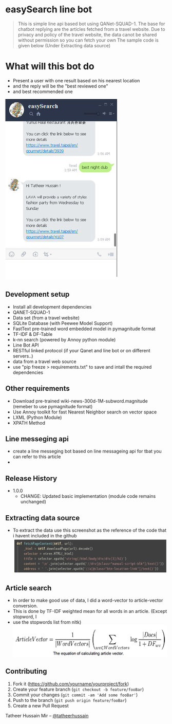 # easySearch line bot
> This is simple line api based bot using QANet-SQUAD-1.
> The base for chatbot replying are the articles fetched from a travel website.
> Due to privacy and policy of the travel website, the data canot be shared without permission so you can fetch your own
> The sample code is given below (Under Extracting data source)

# What will this bot do 
* Present a user with one result based on his nearest location 
* and the reply will be the "best reviewed one" 
* and best recommended one 


![Screenshot](images/banner.png)


## Development setup

* Install all development dependencies 
* QANET-SQUAD-1
* Data set (from a travel website)
* SQLite Database (with Peewee Model Support)
* FastText pre-trained word embedded model in pymagnitude format
* TF-IDF & DF-Table
* k-nn search (powered by Annoy python module)
* Line Bot API
* RESTful linked protocol (if your Qanet and line bot or on different servers..)
* data from a travel web source
* use  "pip freeze > requirements.txt" to save and intall the required dependencies


## Other requirements 
* Download pre-trained wiki-news-300d-1M-subword.magnitude (remeber to use pymagnitude format) 
* Use Annoy toolkit for fast Nearest Neighbor search on vector space 
* LXML (Python Module)
* XPATH Method

## Line messeging api 
* create a line messeging bot based on line messageing api for tbat you can refer to this article 
* [Build a line bot]: https://ithelp.ithome.com.tw/articles/10235146 

## Release History

* 1.0.0
    * CHANGE: Updated basic implementation (module code remains unchanged)

## Extracting data source 
* To extract the data use this screenshot as the reference of the code that i havent included in the github
![Screenshot](images/fetch.jpg)

## Article search 
* In order to make good use of data, I did a word-vector to article-vector conversion.
* This is done by TF-IDF weighted mean for all words in an article. (Except stopword, I
* use the stopwords list from nltk)
![Screenshot](images/articlesearch.jpg)


## Contributing

1. Fork it (<https://github.com/yourname/yourproject/fork>)
2. Create your feature branch (`git checkout -b feature/fooBar`)
3. Commit your changes (`git commit -am 'Add some fooBar'`)
4. Push to the branch (`git push origin feature/fooBar`)
5. Create a new Pull Request




Tatheer Hussain Mir – [@tatheerhussain](https://twitter.com/tatheerhussain) 